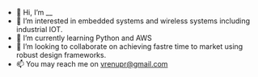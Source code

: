 - 👋 Hi, I’m __
- 👀 I’m interested in embedded systems and wireless systems including industrial IOT.
- 🌱 I’m currently learning Python and AWS
- 💞️ I’m looking to collaborate on achieving fastre time to market using robust design frameworks.
- 📫 You may reach me on vrenupr@gmail.com

<!---
shankerpura/shankerpura is a ✨ special ✨ repository because its `README.md` (this file) appears on your GitHub profile.
You can click the Preview link to take a look at your changes.
--->
